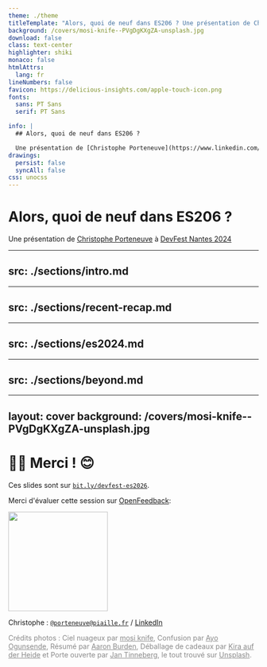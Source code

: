 ```yaml
---
theme: ./theme
titleTemplate: "Alors, quoi de neuf dans ES206 ? Une présentation de Christophe Porteneuve à DevFest Nantes 2024"
background: /covers/mosi-knife--PVgDgKXgZA-unsplash.jpg
download: false
class: text-center
highlighter: shiki
monaco: false
htmlAttrs:
  lang: fr
lineNumbers: false
favicon: https://delicious-insights.com/apple-touch-icon.png
fonts:
  sans: PT Sans
  serif: PT Sans

info: |
  ## Alors, quoi de neuf dans ES206 ?

  Une présentation de [Christophe Porteneuve](https://www.linkedin.com/in/christopheporteneuve/) à [DevFest 2024](https://devfest2024.gdgnantes.com/).
drawings:
  persist: false
  syncAll: false
css: unocss
---
```


# Alors, quoi de neuf dans ES206 ?

Une présentation de [Christophe Porteneuve](https://www.linkedin.com/in/christopheporteneuve/) à [DevFest Nantes 2024](https://devfest2024.gdgnantes.com/)

---
src: ./sections/intro.md
---

---
src: ./sections/recent-recap.md
---

---
src: ./sections/es2024.md
---

---
src: ./sections/beyond.md
---

---
layout: cover
background: /covers/mosi-knife--PVgDgKXgZA-unsplash.jpg
---

# 🙏🏻 Merci ! 😊

Ces slides sont sur [`bit.ly/devfest-es2026`](https://bit.ly/devfest-es2026).

Merci d'évaluer cette session sur [OpenFeedback](https://openfeedback.io/devfestnantes24/2024-10-18/alorsquoideneufdanses2026):

<img src="/qr-code.svg" width="200" alt="" />

Christophe : [`@porteneuve@piaille.fr`](https://piaille.fr/@porteneuve) / [LinkedIn](https://www.linkedin.com/in/christopheporteneuve/)

<div class="mt-8 text-sm" style="opacity: 0.5">

Crédits photos :
Ciel nuageux par <a href="https://unsplash.com/@mosiknife?utm_source=unsplash&utm_medium=referral&utm_content=creditCopyText">mosi knife</a>, Confusion par <a href="https://unsplash.com/@armedshutter?utm_source=unsplash&utm_medium=referral&utm_content=creditCopyText">Ayo Ogunsende</a>, Résumé par <a href="https://unsplash.com/fr/@aaronburden">Aaron Burden</a>, Déballage de cadeaux par <a href="https://unsplash.com/fr/@kadh">Kira auf der Heide</a> et Porte ouverte par <a href="https://unsplash.com/@craft_ear?utm_source=unsplash&utm_medium=referral&utm_content=creditCopyText">Jan Tinneberg</a>, le tout trouvé sur <a href="https://unsplash.com/fr/s/photos/react?utm_source=unsplash&utm_medium=referral&utm_content=creditCopyText">Unsplash</a>.

</div>
